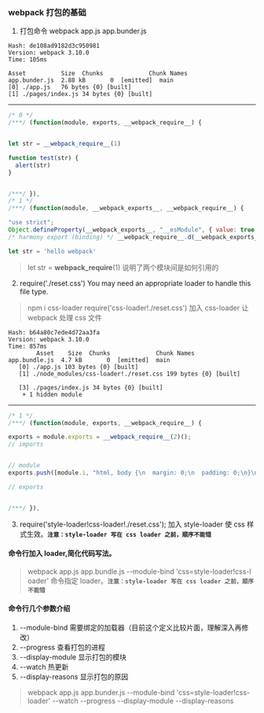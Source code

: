 
### webpack 打包的基础

  1.  打包命令 webpack app.js app.bunder.js
  ```
  Hash: de108ad9182d3c950981
  Version: webpack 3.10.0
  Time: 105ms

  Asset          Size  Chunks             Chunk Names
  app.bunder.js  2.88 kB       0  [emitted]  main
  [0] ./app.js   76 bytes {0} [built]
  [1] ./pages/index.js 34 bytes {0} [built]
  ```
  ---
  ```javascript
  /* 0 */
  /***/ (function(module, exports, __webpack_require__) {


  let str = __webpack_require__(1)

  function test(str) {
    alert(str)
  }


  /***/ }),
  /* 1 */
  /***/ (function(module, __webpack_exports__, __webpack_require__) {

  "use strict";
  Object.defineProperty(__webpack_exports__, "__esModule", { value: true });
  /* harmony export (binding) */ __webpack_require__.d(__webpack_exports__, "str", function() { return str; });

  let str = 'hello webpack'
  ```
  > let str = __webpack_require__(1) 说明了两个模块间是如何引用的

  2. require('./reset.css') You may need an appropriate loader to handle this file type.
  > npm i css-loader
    require('css-loader!./reset.css')
    加入 css-loader 让 webpack 处理 css 文件

  ```
  Hash: b64a80c7ede4d72aa3fa
  Version: webpack 3.10.0
  Time: 857ms
          Asset    Size  Chunks             Chunk Names
  app.bundle.js  4.7 kB       0  [emitted]  main
     [0] ./app.js 103 bytes {0} [built]
     [1] ./node_modules/css-loader!./reset.css 199 bytes {0} [built]

     [3] ./pages/index.js 34 bytes {0} [built]
      + 1 hidden module
  ```
  ---
  ```javascript
  /* 1 */
  /***/ (function(module, exports, __webpack_require__) {

  exports = module.exports = __webpack_require__(2)();
  // imports


  // module
  exports.push([module.i, "html, body {\n  margin: 0;\n  padding: 0;\n}\n", ""]);

  // exports


  /***/ }),
  ```
  3. require('style-loader!css-loader!./reset.css'); 加入 style-loader 使 css 样式生效。**`注意：style-loader 写在 css loader 之前，顺序不能错`**

#### 命令行加入 loader,简化代码写法。
> webpack app.js app.bundle.js --module-bind 'css=style-loader!css-l
oader' 命令指定 loader。**`注意：style-loader 写在 css loader 之前，顺序不能错`**

#### 命令行几个参数介绍
1.  --module-bind 需要绑定的加载器（目前这个定义比较片面，理解深入再修改）
2.  --progress 查看打包的进程
3.  --display-module 显示打包的模块
4.  --watch 热更新
5.  --display-reasons 显示打包的原因

> webpack app.js app.bunder.js --module-bind 'css=style-loader!css-loader' --watch --progress --display-module --display-reasons
